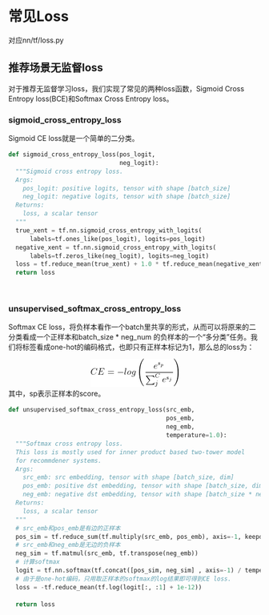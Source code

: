 # 常见Loss

对应nn/tf/loss.py

## 推荐场景无监督loss
对于推荐无监督学习loss，我们实现了常见的两种loss函数，Sigmoid Cross Entropy loss(BCE)和Softmax Cross Entropy loss。
​

### sigmoid_cross_entropy_loss

Sigmoid CE loss就是一个简单的二分类。

```python
def sigmoid_cross_entropy_loss(pos_logit,
                               neg_logit):
  """Sigmoid cross entropy loss.
  Args:
    pos_logit: positive logits, tensor with shape [batch_size]
    neg_logit: negative logits, tensor with shape [batch_size]
  Returns:
    loss, a scalar tensor
  """
  true_xent = tf.nn.sigmoid_cross_entropy_with_logits(
      labels=tf.ones_like(pos_logit), logits=pos_logit)
  negative_xent = tf.nn.sigmoid_cross_entropy_with_logits(
      labels=tf.zeros_like(neg_logit), logits=neg_logit)
  loss = tf.reduce_mean(true_xent) + 1.0 * tf.reduce_mean(negative_xent)
  return loss
```
​

### unsupervised_softmax_cross_entropy_loss
Softmax CE loss，将负样本看作一个batch里共享的形式，从而可以将原来的二分类看成一个正样本和batch_size * neg_num 的负样本的一个“多分类”任务。我们将标签看成one-hot的编码格式，也即只有正样本标记为1，那么总的loss为：
​

<div align=center> <img src="images/loss.png" /></div>
其中，sp表示正样本的score。

```python
def unsupervised_softmax_cross_entropy_loss(src_emb,
                                            pos_emb,
                                            neg_emb,
                                            temperature=1.0):
  """Softmax cross entropy loss.
  This loss is mostly used for inner product based two-tower model 
  for recommdener systems.
  Args:
    src_emb: src embedding, tensor with shape [batch_size, dim]
    pos_emb: positive dst embedding, tensor with shape [batch_size, dim]
    neg_emb: negative dst embedding, tensor with shape [batch_size * neg_num, dim]
  Returns:
    loss, a scalar tensor
  """
  # src_emb和pos_emb是有边的正样本
  pos_sim = tf.reduce_sum(tf.multiply(src_emb, pos_emb), axis=-1, keepdims=True)
  # src_emb和neg_emb是无边的负样本
  neg_sim = tf.matmul(src_emb, tf.transpose(neg_emb))
  # 计算softmax
  logit = tf.nn.softmax(tf.concat([pos_sim, neg_sim] , axis=-1) / temperature)
  # 由于是one-hot编码，只用取正样本的softmax的log结果即可得到CE loss.
  loss = -tf.reduce_mean(tf.log(logit[:, :1] + 1e-12))

  return loss
```
